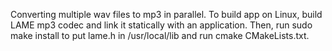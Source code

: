 Converting multiple wav files to mp3 in parallel. To build app on Linux, build LAME mp3 codec and link it statically with an application. Then, run sudo make install to put lame.h in /usr/local/lib and run cmake CMakeLists.txt. 

